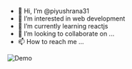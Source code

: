 - 👋 Hi, I’m @piyushrana31
- 👀 I’m interested in web development
- 🌱 I’m currently learning reactjs
- 💞️ I’m looking to collaborate on ...
- 📫 How to reach me ...

![Demo]("C:\Users\prajp\Downloads\demo.gif")

<!---
piyushrana31/piyushrana31 is a ✨ special ✨ repository because its `README.md` (this file) appears on your GitHub profile.
You can click the Preview link to take a look at your changes.
--->
